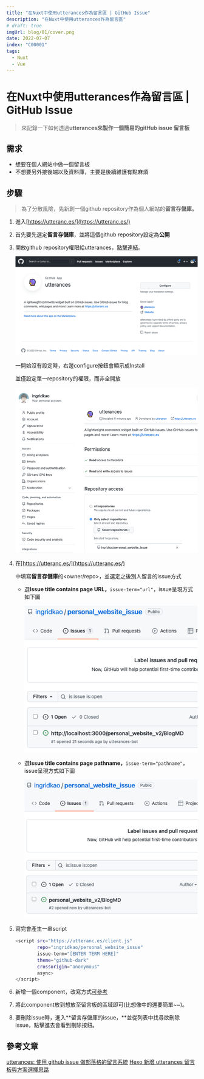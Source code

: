 ```yaml
---
title: "在Nuxt中使用utterances作為留言區 | GitHub Issue"
description: "在Nuxt中使用utterances作為留言區"
# draft: true
imgUrl: blog/01/cover.png
date: 2022-07-07
index: "C00001"
tags:
  - Nuxt
  - Vue
---
```


# 在Nuxt中使用utterances作為留言區 | GitHub Issue
> 來記錄一下如何透過**utterances來製作一個簡易的gitHub issue 留言板**
## 需求
- 想要在個人網站中做一個留言板
- 不想要另外接後端以及資料庫，主要是後續維護有點麻煩

## 步驟
> 為了分散風險，先新創一個github repository作為個人網站的**留言存儲庫。**

1. 進入[https://utteranc.es/](https://utteranc.es/)
2. 首先要先選定**留言存儲庫**，並將這個github repository設定為**公開**
3. 開放github repository權限給utterances，[點擊連結](https://github.com/apps/utterances)。
    
    ![一開始沒有設定時，右邊configure按鈕會顯示成Install](blog/C00001/01.png)
    
    一開始沒有設定時，右邊configure按鈕會顯示成Install
    
    並僅設定單一repository的權限，而非全開放
    
    ![02.png](blog/C00001/02.png)

4. 在[https://utteranc.es/](https://utteranc.es/)
    
    中填寫**留言存儲庫**的<owner/repo>，並選定之後別人留言的issue方式
    
    - 選**Issue title contains page URL，**`issue-term="url"`，issue呈現方式如下圖
        
        ![03.png](blog/C00001/03.png)

    - 選**Issue title contains page pathname，**`issue-term="pathname"`，issue呈現方式如下圖
        
        ![04.png](blog/C00001/04.png)

5. 寫完會產生一串script
    
    ```bash
    <script src="https://utteranc.es/client.js"
            repo="ingridkao/personal_website_issue"
            issue-term="[ENTER TERM HERE]"
            theme="github-dark"
            crossorigin="anonymous"
            async>
    </script>
    ```
    
6. 新增一個component，改寫方式[可參考](https://github.com/ingridkao/personal_website_v2/blob/master/components/Utterances.vue)
7. 將此component放到想放至留言板的區域即可(比想像中的還要簡單~~)。
8. 要刪除issue時，進入**留言存儲庫的issue，**並從列表中找尋欲刪除issue，點擊進去會看到刪除按鈕。
    
    

## 參考文章

[utterances: 使用 github issue 做部落格的留言系統](https://nyogjtrc.github.io/posts/2021/03/utterances-use-github-issue-as-blog-comment-system/)
[Hexo 新增 utterances 留言板與方案選擇思路](https://blog.kyomind.tw/hexo-blog-reply/)